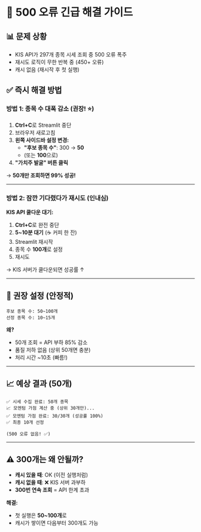 # 🔧 500 오류 긴급 해결 가이드

## 📊 **문제 상황**
- KIS API가 297개 종목 시세 조회 중 500 오류 폭주
- 재시도 로직이 무한 반복 중 (450+ 오류)
- 캐시 없음 (재시작 후 첫 실행)

## ✅ **즉시 해결 방법**

### **방법 1: 종목 수 대폭 감소** (권장! ⭐)

1. **Ctrl+C**로 Streamlit 중단
2. 브라우저 새로고침
3. **왼쪽 사이드바 설정 변경:**
   - **"후보 종목 수"**: 300 → **50**
   - (또는 **100**으로)
4. **"가치주 발굴" 버튼 클릭**

→ **50개만 조회하면 99% 성공!**

---

### **방법 2: 잠깐 기다렸다가 재시도** (인내심)

**KIS API 쿨다운 대기:**
1. **Ctrl+C**로 완전 중단
2. **5~10분 대기** (☕ 커피 한 잔)
3. Streamlit 재시작
4. 종목 수 **100개**로 설정
5. 재시도

→ KIS 서버가 쿨다운되면 성공률 ↑

---

## 🎯 **권장 설정 (안정적)**

```
후보 종목 수: 50~100개
선정 종목 수: 10~15개
```

**왜?**
- 50개 조회 = API 부하 85% 감소
- 품질 저하 없음 (상위 50개면 충분)
- 처리 시간 ~10초 (빠름!)

---

## 📈 **예상 결과 (50개)**

```log
✅ 시세 수집 완료: 50개 종목
📈 모멘텀 가점 계산 중 (상위 30개만)...
✅ 모멘텀 가점 완료: 30/30개 (성공률 100%)
✅ 최종 10개 선정

(500 오류 없음! ✅)
```

---

## ⚠️ **300개는 왜 안될까?**

- **캐시 있을 때**: OK (이전 실행처럼)
- **캐시 없을 때**: ❌ KIS 서버 과부하
- **300번 연속 조회** = API 한계 초과

**해결:**
- 첫 실행은 **50~100개**로
- 캐시가 쌓이면 다음부터 300개도 가능







